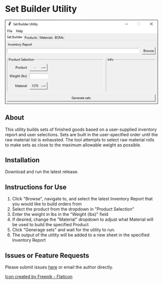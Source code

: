 # Set Builder Utility

![Screenshot](screenshot.jpg)

## About

This utility builds sets of finished goods based on a user-supplied inventory report and user selections. Sets are built in the user-specified order until the raw material list is exhausted. The tool attempts to select raw material rolls to make sets as close to the maximum allowable weight as possible.

## Installation
Download and run the latest release.

## Instructions for Use

1. Click "Browse", navigate to, and select the latest Inventory Report that you would like to build orders from
2. Select the product from the dropdown in "Product Selection"
3. Enter the weight in lbs in the "Weight (lbs)" field
4. If desired, change the "Material" dropdown to adjust what Material will be used to build the specified Product
5. Click "Generage sets" and wait for the utility to run.
6. The output of the utility will be added to a new sheet in the specified Inventory Report

## Issues or Feature Requests
Please submit issues [here](https://github.com/paulrunco/set-builder/issues) or email the author directly.

[Icon created by Freepik - Flaticon](https://www.flaticon.com/authors/freepik)